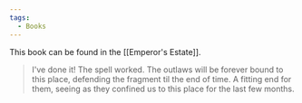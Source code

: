 ```yaml
---
tags:
  - Books
---
```


This book can be found in the [[Emperor's Estate]].

> I've done it! The spell worked. The outlaws will be forever bound to this place, defending the fragment til the end of time. A fitting end for them, seeing as they confined us to this place for the last few months.
